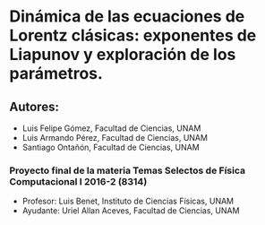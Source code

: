 # Dinámica de las ecuaciones de Lorentz clásicas: exponentes de Liapunov y exploración de los parámetros.

## Autores: 
* Luis Felipe Gómez, Facultad de Ciencias, UNAM
* Luis Armando Pérez, Facultad de Ciencias, UNAM
* Santiago Ontañón, Facultad de Ciencias, UNAM

### Proyecto final de la materia  Temas Selectos de Física Computacional I 2016-2 (8314)

* Profesor: Luis Benet, Instituto de Ciencias Físicas, UNAM
* Ayudante: Uriel Allan Aceves, Facultad de Ciencias, UNAM
